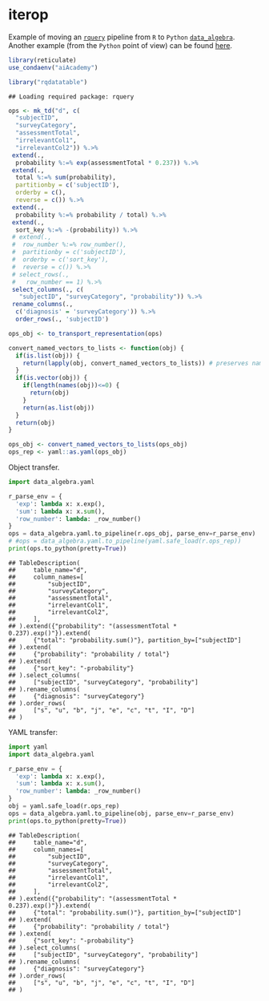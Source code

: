iterop
================

Example of moving an [`rquery`](https://winvector.github.io/rquery/)
pipeline from `R` to `Python`
[`data_algebra`](https://github.com/WinVector/data_algebra). Another
example (from the `Python` point of view) can be found
[here](https://github.com/WinVector/data_algebra/blob/master/Examples/LogisticExample/ScoringExample.ipynb).

``` r
library(reticulate)
use_condaenv("aiAcademy") 
```

``` r
library("rqdatatable")
```

    ## Loading required package: rquery

``` r
ops <- mk_td("d", c(
  "subjectID",
  "surveyCategory",
  "assessmentTotal",
  "irrelevantCol1",
  "irrelevantCol2")) %.>%
 extend(.,
  probability %:=% exp(assessmentTotal * 0.237)) %.>%
 extend(.,
  total %:=% sum(probability),
  partitionby = c('subjectID'),
  orderby = c(),
  reverse = c()) %.>%
 extend(.,
  probability %:=% probability / total) %.>%
 extend(.,
  sort_key %:=% -(probability)) %.>%
 # extend(.,
 #  row_number %:=% row_number(),
 #  partitionby = c('subjectID'),
 #  orderby = c('sort_key'),
 #  reverse = c()) %.>%
 # select_rows(.,
 #   row_number == 1) %.>%
 select_columns(., c(
   "subjectID", "surveyCategory", "probability")) %.>%
 rename_columns(.,
  c('diagnosis' = 'surveyCategory')) %.>%
  order_rows(., 'subjectID')

ops_obj <- to_transport_representation(ops)

convert_named_vectors_to_lists <- function(obj) {
  if(is.list(obj)) {
    return(lapply(obj, convert_named_vectors_to_lists)) # preserves names
  }
  if(is.vector(obj)) {
    if(length(names(obj))<=0) {
      return(obj)
    }
    return(as.list(obj))
  }
  return(obj)
}

ops_obj <- convert_named_vectors_to_lists(ops_obj)
ops_rep <- yaml::as.yaml(ops_obj)
```

Object transfer.

``` python
import data_algebra.yaml

r_parse_env = {
  'exp': lambda x: x.exp(),
  'sum': lambda x: x.sum(),
  'row_number': lambda: _row_number()
}
ops = data_algebra.yaml.to_pipeline(r.ops_obj, parse_env=r_parse_env)
# #ops = data_algebra.yaml.to_pipeline(yaml.safe_load(r.ops_rep))
print(ops.to_python(pretty=True))
```

    ## TableDescription(
    ##     table_name="d",
    ##     column_names=[
    ##         "subjectID",
    ##         "surveyCategory",
    ##         "assessmentTotal",
    ##         "irrelevantCol1",
    ##         "irrelevantCol2",
    ##     ],
    ## ).extend({"probability": "(assessmentTotal * 0.237).exp()"}).extend(
    ##     {"total": "probability.sum()"}, partition_by=["subjectID"]
    ## ).extend(
    ##     {"probability": "probability / total"}
    ## ).extend(
    ##     {"sort_key": "-probability"}
    ## ).select_columns(
    ##     ["subjectID", "surveyCategory", "probability"]
    ## ).rename_columns(
    ##     {"diagnosis": "surveyCategory"}
    ## ).order_rows(
    ##     ["s", "u", "b", "j", "e", "c", "t", "I", "D"]
    ## )

YAML transfer:

``` python
import yaml
import data_algebra.yaml

r_parse_env = {
  'exp': lambda x: x.exp(),
  'sum': lambda x: x.sum(),
  'row_number': lambda: _row_number()
}
obj = yaml.safe_load(r.ops_rep)
ops = data_algebra.yaml.to_pipeline(obj, parse_env=r_parse_env)
print(ops.to_python(pretty=True))
```

    ## TableDescription(
    ##     table_name="d",
    ##     column_names=[
    ##         "subjectID",
    ##         "surveyCategory",
    ##         "assessmentTotal",
    ##         "irrelevantCol1",
    ##         "irrelevantCol2",
    ##     ],
    ## ).extend({"probability": "(assessmentTotal * 0.237).exp()"}).extend(
    ##     {"total": "probability.sum()"}, partition_by=["subjectID"]
    ## ).extend(
    ##     {"probability": "probability / total"}
    ## ).extend(
    ##     {"sort_key": "-probability"}
    ## ).select_columns(
    ##     ["subjectID", "surveyCategory", "probability"]
    ## ).rename_columns(
    ##     {"diagnosis": "surveyCategory"}
    ## ).order_rows(
    ##     ["s", "u", "b", "j", "e", "c", "t", "I", "D"]
    ## )
